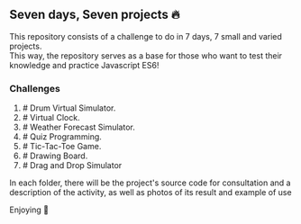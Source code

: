 ## Seven days, Seven projects 🔥
<p>This repository consists of a challenge to do in 7 days, 7 small and varied projects. <br>This way, the repository serves as a base for those who want to test their knowledge and practice Javascript ES6!</p>


### Challenges 

<ol>
  <li>#  Drum Virtual Simulator. </li>  
  <li>#  Virtual Clock. </li>  
  <li>#  Weather Forecast Simulator.</li>  
  <li>#  Quiz Programming. </li>  
  <li>#  Tic-Tac-Toe Game. </li>  
  <li>#  Drawing Board. </li>  
  <li>#  Drag and Drop Simulator </li>  
</ol>

<p> In each folder, there will be the project's source code for consultation and a description of the activity, as well as photos of its result and example of use </p>


<p>Enjoying 🏁</p>



